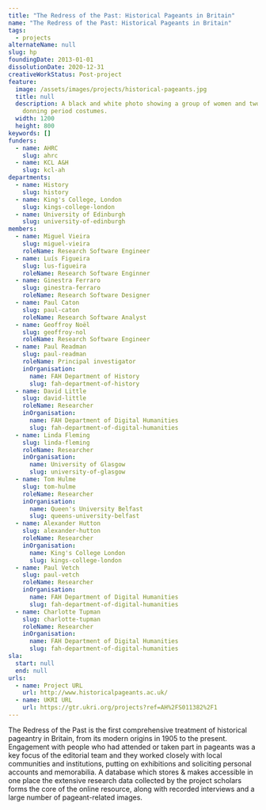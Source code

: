 ```yaml
---
title: "The Redress of the Past: Historical Pageants in Britain"
name: "The Redress of the Past: Historical Pageants in Britain"
tags:
  - projects
alternateName: null
slug: hp
foundingDate: 2013-01-01
dissolutionDate: 2020-12-31
creativeWorkStatus: Post-project
feature:
  image: /assets/images/projects/historical-pageants.jpg
  title: null
  description: A black and white photo showing a group of women and two men
    donning period costumes.
  width: 1200
  height: 800
keywords: []
funders:
  - name: AHRC
    slug: ahrc
  - name: KCL A&H
    slug: kcl-ah
departments:
  - name: History
    slug: history
  - name: King's College, London
    slug: kings-college-london
  - name: University of Edinburgh
    slug: university-of-edinburgh
members:
  - name: Miguel Vieira
    slug: miguel-vieira
    roleName: Research Software Engineer
  - name: Luís Figueira
    slug: lus-figueira
    roleName: Research Software Enginner
  - name: Ginestra Ferraro
    slug: ginestra-ferraro
    roleName: Research Software Designer
  - name: Paul Caton
    slug: paul-caton
    roleName: Research Software Analyst
  - name: Geoffroy Noël
    slug: geoffroy-nol
    roleName: Research Software Engineer
  - name: Paul Readman
    slug: paul-readman
    roleName: Principal investigator
    inOrganisation:
      name: FAH Department of History
      slug: fah-department-of-history
  - name: David Little
    slug: david-little
    roleName: Researcher
    inOrganisation:
      name: FAH Department of Digital Humanities
      slug: fah-department-of-digital-humanities
  - name: Linda Fleming
    slug: linda-fleming
    roleName: Researcher
    inOrganisation:
      name: University of Glasgow
      slug: university-of-glasgow
  - name: Tom Hulme
    slug: tom-hulme
    roleName: Researcher
    inOrganisation:
      name: Queen's University Belfast
      slug: queens-university-belfast
  - name: Alexander Hutton
    slug: alexander-hutton
    roleName: Researcher
    inOrganisation:
      name: King's College London
      slug: kings-college-london
  - name: Paul Vetch
    slug: paul-vetch
    roleName: Researcher
    inOrganisation:
      name: FAH Department of Digital Humanities
      slug: fah-department-of-digital-humanities
  - name: Charlotte Tupman
    slug: charlotte-tupman
    roleName: Researcher
    inOrganisation:
      name: FAH Department of Digital Humanities
      slug: fah-department-of-digital-humanities
sla:
  start: null
  end: null
urls:
  - name: Project URL
    url: http://www.historicalpageants.ac.uk/
  - name: UKRI URL
    url: https://gtr.ukri.org/projects?ref=AH%2FS011382%2F1
---
```


The Redress of the Past is the first comprehensive treatment of historical pageantry in Britain, from its modern origins in 1905 to the present. Engagement with people who had attended or taken part in pageants was a key focus of the editorial team and they worked closely with local communities and institutions, putting on exhibitions and soliciting personal accounts and memorabilia. A database which stores & makes accessible in one place the extensive research data collected by the project scholars forms the core of the online resource, along with recorded interviews and a large number of pageant-related images.
